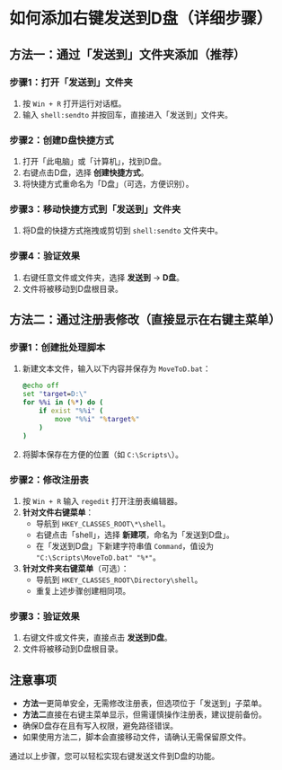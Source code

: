# 如何添加右键发送到D盘（详细步骤）

## 方法一：通过「发送到」文件夹添加（推荐）
### 步骤1：打开「发送到」文件夹
1. 按 `Win + R` 打开运行对话框。
2. 输入 `shell:sendto` 并按回车，直接进入「发送到」文件夹。

### 步骤2：创建D盘快捷方式
1. 打开「此电脑」或「计算机」，找到D盘。
2. 右键点击D盘，选择 **创建快捷方式**。
3. 将快捷方式重命名为「D盘」（可选，方便识别）。

### 步骤3：移动快捷方式到「发送到」文件夹
1. 将D盘的快捷方式拖拽或剪切到 `shell:sendto` 文件夹中。

### 步骤4：验证效果
1. 右键任意文件或文件夹，选择 **发送到** → **D盘**。
2. 文件将被移动到D盘根目录。

## 方法二：通过注册表修改（直接显示在右键主菜单）
### 步骤1：创建批处理脚本
1. 新建文本文件，输入以下内容并保存为 `MoveToD.bat`：
   ```bat
   @echo off
   set "target=D:\"
   for %%i in (%*) do (
       if exist "%%i" (
           move "%%i" "%target%"
       )
   )
   ```
2. 将脚本保存在方便的位置（如 `C:\Scripts\`）。

### 步骤2：修改注册表
1. 按 `Win + R` 输入 `regedit` 打开注册表编辑器。
2. **针对文件右键菜单**：
   - 导航到 `HKEY_CLASSES_ROOT\*\shell`。
   - 右键点击「shell」，选择 **新建项**，命名为「发送到D盘」。
   - 在「发送到D盘」下新建字符串值 `Command`，值设为 `"C:\Scripts\MoveToD.bat" "%*"`。
3. **针对文件夹右键菜单**（可选）：
   - 导航到 `HKEY_CLASSES_ROOT\Directory\shell`。
   - 重复上述步骤创建相同项。

### 步骤3：验证效果
1. 右键文件或文件夹，直接点击 **发送到D盘**。
2. 文件将被移动到D盘根目录。

## 注意事项
- **方法一**更简单安全，无需修改注册表，但选项位于「发送到」子菜单。
- **方法二**直接在右键主菜单显示，但需谨慎操作注册表，建议提前备份。
- 确保D盘存在且有写入权限，避免路径错误。
- 如果使用方法二，脚本会直接移动文件，请确认无需保留原文件。

通过以上步骤，您可以轻松实现右键发送文件到D盘的功能。
